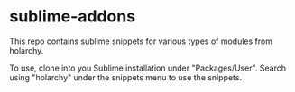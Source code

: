 # sublime-addons

This repo contains sublime snippets for various types of modules from holarchy.

To use, clone into you Sublime installation under "Packages/User".  Search using "holarchy" under the snippets menu to use the snippets.
